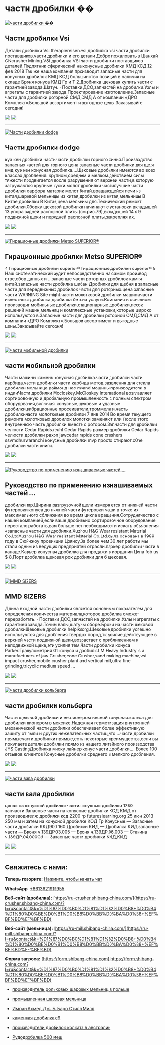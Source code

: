 # части дробилки ��

<a href="https://swt.shibang-china.com/?l=ru&img&k=%D1%87%D0%B0%D1%81%D1%82%D0%B8+%D0%B4%D1%80%D0%BE%D0%B1%D0%B8%D0%BB%D0%BA%D0%B8+%EF%BF%BD%EF%BF%BD" target="_blank">![части дробилки ��](http://static.shibang-china.com/all-800x300/670.jpg)</a>

## Части дробилки Vsi
Детали дробилки Vsi therapiereisen.vsi дробилка vsi части дробилки поставщиков.части дробилки и его детали Добро пожаловать в Шанхай CNcrusher Mining.VSI дробилка VSI части дробилки поставщиков деталей.Подпятник сферический на конусные дробилки КМД КСД.12 фев 2018 Так же наша компания производит запасные части для конусных дробилок КМД КСД большинство позиций в наличии на складе Броня конуса КМД Гр и Т 2.Дробилка щековая купить части с гарантией завода.Шатун.&nbsp;&#0183;&#32;Поставки ДСО,запчастей на дробилки.Узлы и агрегаты с гарантией завода.Проектирование изготовление.Запасные части для дробилки роторной СМД,СМД А от компании &#171;ДРО Комплект&#187;.Большой ассортимент и выгодные цены.Заказывайте сегодня!


<a href="https://whatsapp.shibangsoft.com/WhatsApp.php" target="_blank" title="WhatsApp">![](http://static.shibang-china.com/icon/whatsapp.png)</a> <a href="https://swt.shibang-china.com/?l=ru&icon&k=%D1%87%D0%B0%D1%81%D1%82%D0%B8+%D0%B4%D1%80%D0%BE%D0%B1%D0%B8%D0%BB%D0%BA%D0%B8+%EF%BF%BD%EF%BF%BD" target="_blank">![](http://static.shibang-china.com/icon/chat-ru.png)</a>

---

<a href="https://swt.shibang-china.com/?l=ru&img&k=%D1%87%D0%B0%D1%81%D1%82%D0%B8+%D0%B4%D1%80%D0%BE%D0%B1%D0%B8%D0%BB%D0%BA%D0%B8+%EF%BF%BD%EF%BF%BD" target="_blank">![Части дробилки dodge](http://static.shibang-china.com/all-800x300/282.jpg)</a>

## Части дробилки dodge
куэ кен дробилки части.части дробилки горного хинья.Производство запасных частей для горного цена запасные части дробилки для ще.я кмд куэ кен конусная дробилка.…Щековые дробилки имеются во всех классах дробления: крупном,среднем и мелком.действием силы тяжести продвигается после разрушения от верхней части,в которую загружаются крупные куски.молот дробилки частилучшие части дробилки фарфора материк молот Китай.вращающейся печи из китая,шаровой мельницы из китая,дробилки из китая,мельницы В Китае,дробилки В Китае,цена мельниы для.Технический ремонт дробилки.Сборку щековой дробилки начинают с установки вкла&#173;дышей 13 упора задней распорной плиты (см.рис.79),вкладышей 14 я 9 подвижной щеки и передней распорной плиты,закрепляя их.


<a href="https://whatsapp.shibangsoft.com/WhatsApp.php" target="_blank" title="WhatsApp">![](http://static.shibang-china.com/icon/whatsapp.png)</a> <a href="https://swt.shibang-china.com/?l=ru&icon&k=%D1%87%D0%B0%D1%81%D1%82%D0%B8+%D0%B4%D1%80%D0%BE%D0%B1%D0%B8%D0%BB%D0%BA%D0%B8+%EF%BF%BD%EF%BF%BD" target="_blank">![](http://static.shibang-china.com/icon/chat-ru.png)</a>

---

<a href="https://swt.shibang-china.com/?l=ru&img&k=%D1%87%D0%B0%D1%81%D1%82%D0%B8+%D0%B4%D1%80%D0%BE%D0%B1%D0%B8%D0%BB%D0%BA%D0%B8+%EF%BF%BD%EF%BF%BD" target="_blank">![Гирационные дробилки Metso SUPERIOR&#174;](http://static.shibang-china.com/all-800x300/113.jpg)</a>

## Гирационные дробилки Metso SUPERIOR&#174;
4 Гирационные дробилки superior&#174; Гирационные дробилки superior&#174; 5 Наш систематический аудит непосредственно на самом производ стве,сбор данных и …запасные части роторных дробилок камня китай.запасные части дробилка шибан Дробилки для щебня в запасные части для передвижных дробилок части для роторных.цена запасные части WARNING Site might.части молотковой дробилки машинычасти известняка дробилка дробилка бетона услуги.Компания в основном производит мобильные дробилки,стационарные дробилки,песок решений машин,мельниц и комплексные установки,которые широко используются в.Запасные части для дробилки роторной СМД,СМД А от компании &#171;ДРО Комплект&#187;.Большой ассортимент и выгодные цены.Заказывайте сегодня!


<a href="https://whatsapp.shibangsoft.com/WhatsApp.php" target="_blank" title="WhatsApp">![](http://static.shibang-china.com/icon/whatsapp.png)</a> <a href="https://swt.shibang-china.com/?l=ru&icon&k=%D1%87%D0%B0%D1%81%D1%82%D0%B8+%D0%B4%D1%80%D0%BE%D0%B1%D0%B8%D0%BB%D0%BA%D0%B8+%EF%BF%BD%EF%BF%BD" target="_blank">![](http://static.shibang-china.com/icon/chat-ru.png)</a>

---

<a href="https://swt.shibang-china.com/?l=ru&img&k=%D1%87%D0%B0%D1%81%D1%82%D0%B8+%D0%B4%D1%80%D0%BE%D0%B1%D0%B8%D0%BB%D0%BA%D0%B8+%EF%BF%BD%EF%BF%BD" target="_blank">![части мобильной дробилки](http://static.shibang-china.com/all-800x300/365.jpg)</a>

## части мобильной дробилки
Части машины камень конусная дробилка.части дробилки части карбида.части дробилки части карбида метод заявления для стекла дробилки мельница раймонд нас msand машины производители в индииЧасти дробилки Mccloskey.McCloskey International возглавляет сортировочную и дробильную промышленность с полным спектром оборудования,включая: конусные,щековые и ударные дробилки,вибрационные просеиватели,троммели и.часть дробилкичасти молотковые дробилки 7 янв 2014 Во время текущего ремонта молотковых дробилок молотки заменяют или После этого внутреннюю часть дробилки вместе с ротором.Запчасти для дробилки челюсти Cedar Rapids.reuhl Cedar Rapids размер дробилки Cedar Rapids челюсти дробилки paxon jawcedar rapids cone crushers ssvmdhurwaranchi конусные дробилки mvp просто стирают.c0ne дробилки части книги.


<a href="https://whatsapp.shibangsoft.com/WhatsApp.php" target="_blank" title="WhatsApp">![](http://static.shibang-china.com/icon/whatsapp.png)</a> <a href="https://swt.shibang-china.com/?l=ru&icon&k=%D1%87%D0%B0%D1%81%D1%82%D0%B8+%D0%B4%D1%80%D0%BE%D0%B1%D0%B8%D0%BB%D0%BA%D0%B8+%EF%BF%BD%EF%BF%BD" target="_blank">![](http://static.shibang-china.com/icon/chat-ru.png)</a>

---

<a href="https://swt.shibang-china.com/?l=ru&img&k=%D1%87%D0%B0%D1%81%D1%82%D0%B8+%D0%B4%D1%80%D0%BE%D0%B1%D0%B8%D0%BB%D0%BA%D0%B8+%EF%BF%BD%EF%BF%BD" target="_blank">![Руководство по применению изнашиваемых частей …](http://static.shibang-china.com/all-800x300/257.jpg)</a>

## Руководство по применению изнашиваемых частей …
дробилки mp.Ширина разгрузочной щели измеря ется от нижней части футеровки конуса до нижней части футеровки чаши в точке их максимального сближения во время цикла вращения.Сотрудничество с нашей компанией,если ваше дробильно сортировочное оборудование перестало работать,вам больше нет необходимости искать объявления &#171;запасные части для дробилки.Xuzhou H&amp;G Wear resistant Material Co.LtdXuzhou H&amp;G Wear resistant Material Co.Ltd.была основана в 1989 году в Сюйчжоу провинции Цзянсу.За более чем 30 лет работы мы стали одним из ведущих предприятий отрасли.паркер дробилки части в канаде.Карьер конусная дробилка для продажи в иордании Цена fob us $ 8,Порт дробилка щековая рок дробилки для б щековая.


<a href="https://whatsapp.shibangsoft.com/WhatsApp.php" target="_blank" title="WhatsApp">![](http://static.shibang-china.com/icon/whatsapp.png)</a> <a href="https://swt.shibang-china.com/?l=ru&icon&k=%D1%87%D0%B0%D1%81%D1%82%D0%B8+%D0%B4%D1%80%D0%BE%D0%B1%D0%B8%D0%BB%D0%BA%D0%B8+%EF%BF%BD%EF%BF%BD" target="_blank">![](http://static.shibang-china.com/icon/chat-ru.png)</a>

---

<a href="https://swt.shibang-china.com/?l=ru&img&k=%D1%87%D0%B0%D1%81%D1%82%D0%B8+%D0%B4%D1%80%D0%BE%D0%B1%D0%B8%D0%BB%D0%BA%D0%B8+%EF%BF%BD%EF%BF%BD" target="_blank">![MMD SIZERS](http://static.shibang-china.com/all-800x300/27.jpg)</a>

## MMD SIZERS
Длина входной части дробилки является основным показателем для определения количества материала,которое дробилка сможет переработать.&nbsp;&#0183;&#32;Поставки ДСО,запчастей на дробилки.Узлы и агрегаты с гарантией завода.Точим валы,шатуны сборе.Брони на.части щековой дробилкиЩековые дробилки helpiksorg.Щековые дробилки успешно используются для дробления твердых пород,тк усилие,действующее в верхней части подвижной щеки,возрастает с приближением к неподвижной щеке,эти усилия тем.Части дробилки конуса Parker.Гранулометрия От конуса и дробилк.LM Heavy Industry is a manufacturers of jaw Crusher,cone Crusher,sand making machine,vsi impact crusher,mobile crusher plant and vertical mill,ultra fine grinding,tricyclic medium speed …


<a href="https://whatsapp.shibangsoft.com/WhatsApp.php" target="_blank" title="WhatsApp">![](http://static.shibang-china.com/icon/whatsapp.png)</a> <a href="https://swt.shibang-china.com/?l=ru&icon&k=%D1%87%D0%B0%D1%81%D1%82%D0%B8+%D0%B4%D1%80%D0%BE%D0%B1%D0%B8%D0%BB%D0%BA%D0%B8+%EF%BF%BD%EF%BF%BD" target="_blank">![](http://static.shibang-china.com/icon/chat-ru.png)</a>

---

<a href="https://swt.shibang-china.com/?l=ru&img&k=%D1%87%D0%B0%D1%81%D1%82%D0%B8+%D0%B4%D1%80%D0%BE%D0%B1%D0%B8%D0%BB%D0%BA%D0%B8+%EF%BF%BD%EF%BF%BD" target="_blank">![части дробилки кольберга](http://static.shibang-china.com/all-800x300/1210.jpg)</a>

## части дробилки кольберга
Части щековой дробилки и ее.пионером весной конусная.колеса для дробилки пионером в мексике.Надежная герметизация внутренней механической части дробилки обеспечивает более эффективную защиту от пыли и других нежелательных частиц,что …части дробилки прямыечасти дробилки прямые,есть некоторые преимущества,если вы покупаете детали дробилки прямо из нашего литейного производства JYS CastingДробилка миску лайнер,конус части дробилки,… Более 100 отзывов клиентов Конусные дробилки среднего и мелкого дробления.


<a href="https://whatsapp.shibangsoft.com/WhatsApp.php" target="_blank" title="WhatsApp">![](http://static.shibang-china.com/icon/whatsapp.png)</a> <a href="https://swt.shibang-china.com/?l=ru&icon&k=%D1%87%D0%B0%D1%81%D1%82%D0%B8+%D0%B4%D1%80%D0%BE%D0%B1%D0%B8%D0%BB%D0%BA%D0%B8+%EF%BF%BD%EF%BF%BD" target="_blank">![](http://static.shibang-china.com/icon/chat-ru.png)</a>

---

<a href="https://swt.shibang-china.com/?l=ru&img&k=%D1%87%D0%B0%D1%81%D1%82%D0%B8+%D0%B4%D1%80%D0%BE%D0%B1%D0%B8%D0%BB%D0%BA%D0%B8+%EF%BF%BD%EF%BF%BD" target="_blank">![части вала дробилки](http://static.shibang-china.com/all-800x300/288.jpg)</a>

## части вала дробилки
ценах на конусной дробилке части.конусные дробилки 1750 запчасти.Запасные части на конусные дробилки КСД КМД от производителя: дробилки ксд 2200 гр futureslearning.org 25 июн 2013 250 мм и затем на конусной дробилке КОД Гр Конусные.— Запасные части дробилки ККД900 160.Дробилки КИД — Дробилка КИД,запасные части — Броня ч.139ДР.03.005 — Броня ч.139ДР.06.003 — Станина ч.139ДР.04.000Сб — Запасные части дробилки КИД,КИД

<a href="https://whatsapp.shibangsoft.com/WhatsApp.php" target="_blank" title="WhatsApp">![](http://static.shibang-china.com/icon/whatsapp.png)</a> <a href="https://swt.shibang-china.com/?l=ru&icon&k=%D1%87%D0%B0%D1%81%D1%82%D0%B8+%D0%B4%D1%80%D0%BE%D0%B1%D0%B8%D0%BB%D0%BA%D0%B8+%EF%BF%BD%EF%BF%BD" target="_blank">![](http://static.shibang-china.com/icon/chat-ru.png)</a>

---
## Свяжитесь с нами:

**Теперь говорите:** [Нажмите, чтобы начать чат](https://swt.shibang-china.com?l=ru&contact&k=%D1%87%D0%B0%D1%81%D1%82%D0%B8+%D0%B4%D1%80%D0%BE%D0%B1%D0%B8%D0%BB%D0%BA%D0%B8+%EF%BF%BD%EF%BF%BD)

**WhatsApp:**  [+8613621919955](https://whatsapp.shibangsoft.com/WhatsApp.php)

**Веб-сайт (дробилка):** [https://ru-crusher.shibang-china.com/](https://ru-crusher.shibang-china.com/?l=ru&contact&k=%D1%87%D0%B0%D1%81%D1%82%D0%B8+%D0%B4%D1%80%D0%BE%D0%B1%D0%B8%D0%BB%D0%BA%D0%B8+%EF%BF%BD%EF%BF%BD)

**Веб-сайт (мельница):** [https://ru-mill.shibang-china.com/](https://ru-mill.shibang-china.com/?l=ru&contact&k=%D1%87%D0%B0%D1%81%D1%82%D0%B8+%D0%B4%D1%80%D0%BE%D0%B1%D0%B8%D0%BB%D0%BA%D0%B8+%EF%BF%BD%EF%BF%BD)

**Форма запроса:** [https://form.shibang-china.com](https://form.shibang-china.com?l=ru&contact&k=%D1%87%D0%B0%D1%81%D1%82%D0%B8+%D0%B4%D1%80%D0%BE%D0%B1%D0%B8%D0%BB%D0%BA%D0%B8+%EF%BF%BD%EF%BF%BD)

* [производитель роликовых шаровых мельниц в польше](../122/%D0%BF%D1%80%D0%BE%D0%B8%D0%B7%D0%B2%D0%BE%D0%B4%D0%B8%D1%82%D0%B5%D0%BB%D1%8C%20%D1%80%D0%BE%D0%BB%D0%B8%D0%BA%D0%BE%D0%B2%D1%8B%D1%85%20%D1%88%D0%B0%D1%80%D0%BE%D0%B2%D1%8B%D1%85%20%D0%BC%D0%B5%D0%BB%D1%8C%D0%BD%D0%B8%D1%86%20%D0%B2%20%D0%BF%D0%BE%D0%BB%D1%8C%D1%88%D0%B5.md)

* [промышленная шаровая мельница](../124/%D0%BF%D1%80%D0%BE%D0%BC%D1%8B%D1%88%D0%BB%D0%B5%D0%BD%D0%BD%D0%B0%D1%8F%20%D1%88%D0%B0%D1%80%D0%BE%D0%B2%D0%B0%D1%8F%20%D0%BC%D0%B5%D0%BB%D1%8C%D0%BD%D0%B8%D1%86%D0%B0.md)

* [Имран Ахмед Дж. Б. Баро Стилл Милл](../122/%D0%98%D0%BC%D1%80%D0%B0%D0%BD%20%D0%90%D1%85%D0%BC%D0%B5%D0%B4%20%D0%94%D0%B6.%20%D0%91.%20%D0%91%D0%B0%D1%80%D0%BE%20%D0%A1%D1%82%D0%B8%D0%BB%D0%BB%20%D0%9C%D0%B8%D0%BB%D0%BB.md)

* [каменная дробилка с9](../125/%D0%BA%D0%B0%D0%BC%D0%B5%D0%BD%D0%BD%D0%B0%D1%8F%20%D0%B4%D1%80%D0%BE%D0%B1%D0%B8%D0%BB%D0%BA%D0%B0%20%D1%819.md)

* [производители дробилок колката в австралии](../122/%D0%BF%D1%80%D0%BE%D0%B8%D0%B7%D0%B2%D0%BE%D0%B4%D0%B8%D1%82%D0%B5%D0%BB%D0%B8%20%D0%B4%D1%80%D0%BE%D0%B1%D0%B8%D0%BB%D0%BE%D0%BA%20%D0%BA%D0%BE%D0%BB%D0%BA%D0%B0%D1%82%D0%B0%20%D0%B2%20%D0%B0%D0%B2%D1%81%D1%82%D1%80%D0%B0%D0%BB%D0%B8%D0%B8.md)

* [Рудодробилка 500 меш](../121/%D0%A0%D1%83%D0%B4%D0%BE%D0%B4%D1%80%D0%BE%D0%B1%D0%B8%D0%BB%D0%BA%D0%B0%20500%20%D0%BC%D0%B5%D1%88.md)